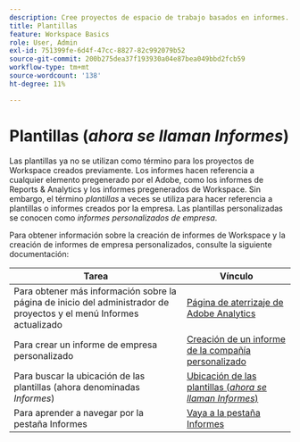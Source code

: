 ```yaml
---
description: Cree proyectos de espacio de trabajo basados en informes.
title: Plantillas
feature: Workspace Basics
role: User, Admin
exl-id: 751399fe-6d4f-47cc-8827-82c992079b52
source-git-commit: 200b275dea37f193930a04e87bea049bbd2fcb59
workflow-type: tm+mt
source-wordcount: '138'
ht-degree: 11%

---
```


# Plantillas (*ahora se llaman Informes*)

Las plantillas ya no se utilizan como término para los proyectos de Workspace creados previamente. Los informes hacen referencia a cualquier elemento pregenerado por el Adobe, como los informes de Reports &amp; Analytics y los informes pregenerados de Workspace. Sin embargo, el término *plantillas* a veces se utiliza para hacer referencia a plantillas o informes creados por la empresa. Las plantillas personalizadas se conocen como *informes personalizados de empresa*.

Para obtener información sobre la creación de informes de Workspace y la creación de informes de empresa personalizados, consulte la siguiente documentación:

| Tarea | Vínculo |
|---|---| 
| Para obtener más información sobre la página de inicio del administrador de proyectos y el menú Informes actualizado | [Página de aterrizaje de Adobe Analytics](/help/analyze/landing.md) |
| Para crear un informe de empresa personalizado | [Creación de un informe de la compañía personalizado](/help/analyze/landing.md#company-report) |
| Para buscar la ubicación de las plantillas (ahora denominadas *Informes*) | [Ubicación de las plantillas (*ahora se llaman Informes*)](/help/analyze/landing.md#templates) |
| Para aprender a navegar por la pestaña Informes | [Vaya a la pestaña Informes](/help/analyze/landing.md#navigate-reports) |